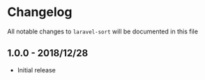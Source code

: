 # Changelog

All notable changes to `laravel-sort` will be documented in this file

## 1.0.0 - 2018/12/28

- Initial release